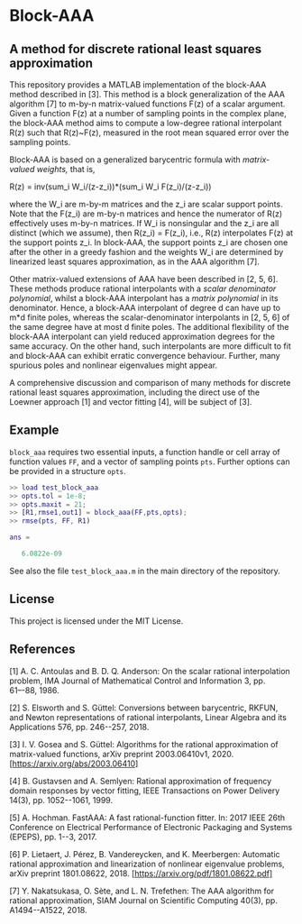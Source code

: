 # Block-AAA
## A method for discrete rational least squares approximation

This repository provides a MATLAB implementation of the block-AAA method
described in [3]. This method is a block generalization of the AAA 
algorithm [7] to m-by-n matrix-valued functions F(z) of a scalar argument. 
Given a function F(z) at a number of sampling points in the complex plane, 
the block-AAA method aims to compute a low-degree rational interpolant R(z) 
such that R(z)~F(z), measured in the root mean squared error over the 
sampling points.

Block-AAA is based on a generalized barycentric formula with 
*matrix-valued weights,* that is,

   R(z) = inv(sum_i W_i/(z-z_i))*(sum_i W_i F(z_i)/(z-z_i))

where the W_i are m-by-m matrices and the z_i are scalar support points. 
Note that the F(z_i) are m-by-n matrices and hence the numerator of R(z) 
effectively uses m-by-n matrices. If W_i is nonsingular and the z_i
are all distinct (which we assume), then R(z_i) = F(z_i), i.e., 
R(z) interpolates F(z) at the support points z_i. 
In block-AAA, the support points z_i are chosen one after the other in 
a greedy fashion and the weights W_i are determined by linearized least 
squares approximation, as in the AAA algorithm [7]. 

Other matrix-valued extensions of AAA have been described in [2, 5, 6]. 
These methods produce rational interpolants with a *scalar denominator
polynomial*, whilst a block-AAA interpolant has a *matrix polynomial* in its 
denominator. Hence, a block-AAA interpolant of degree d can have up to 
m*d finite poles, whereas the scalar-denominator interpolants in [2, 5, 6] 
of the same degree have at most d finite poles. The additional flexibility 
of the block-AAA interpolant can yield reduced approximation degrees 
for the same accuracy. On the other hand, such interpolants are more 
difficult to fit and block-AAA can exhibit erratic convergence behaviour. 
Further, many spurious poles and nonlinear eigenvalues might appear. 

A comprehensive discussion and comparison of many methods for discrete 
rational least squares approximation, including the direct use of the 
Loewner approach [1] and vector fitting [4], will be subject of [3].


## Example

`block_aaa` requires two essential inputs, a function handle or cell array of function values `FF`, and a vector of sampling points `pts`. Further options can be provided in a structure `opts`.

```matlab
>> load test_block_aaa
>> opts.tol = 1e-8;
>> opts.maxit = 21;
>> [R1,rmse1,out1] = block_aaa(FF,pts,opts); 
>> rmse(pts, FF, R1)

ans =

   6.0822e-09
```

See also the file `test_block_aaa.m` in the main directory of the repository.


## License

This project is licensed under the MIT License.


## References

[1] A. C. Antoulas and B. D. Q. Anderson: On the scalar rational 
    interpolation problem, IMA Journal of Mathematical Control and 
    Information 3, pp. 61–-88, 1986.

[2] S. Elsworth and S. Güttel: Conversions between barycentric, RKFUN, 
    and Newton representations of rational interpolants, 
    Linear Algebra and its Applications 576, pp. 246--257, 2018.

[3] I. V. Gosea and S. Güttel: Algorithms for the rational approximation 
    of matrix-valued functions, arXiv preprint 2003.06410v1, 2020.
    [https://arxiv.org/abs/2003.06410]

[4] B. Gustavsen and A. Semlyen: Rational approximation of frequency 
    domain responses by vector fitting, IEEE Transactions on Power 
    Delivery 14(3), pp. 1052--1061, 1999.

[5] A. Hochman. FastAAA: A fast rational-function fitter. 
    In: 2017 IEEE 26th Conference on Electrical Performance of Electronic 
    Packaging and Systems (EPEPS), pp. 1--3, 2017.

[6] P. Lietaert, J. Pérez, B. Vandereycken, and K. Meerbergen: Automatic 
    rational approximation and linearization of nonlinear eigenvalue 
    problems, arXiv preprint 1801.08622, 2018.
    [https://arxiv.org/pdf/1801.08622.pdf]

[7] Y. Nakatsukasa, O. Sète, and L. N. Trefethen: The AAA algorithm for 
    rational approximation, SIAM Journal on Scientific Computing 40(3), 
    pp. A1494--A1522, 2018.
